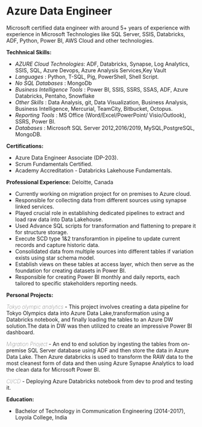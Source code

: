 # **Azure Data Engineer**
Microsoft certified data engineer with around 5+ years of experience with experience in Microsoft Technologies like SQL Server, SSIS, Databricks, ADF, Python, Power BI, AWS Cloud and other technologies.
  
**Techhnical Skills:** 
 +  _AZURE Cloud Technologies_: ADF, Databricks, Synapse, Log Analytics, SSIS, SQL, Azure Devops, Azure Analysis Services,Key Vault
 + _Languages_ : Python, T-SQL, Pig, PowerShell, Shell Script.
 +  _No SQL Databases_ : MongoDb
 +  _Business Intelligence Tools_ : Power BI, SSIS, SSRS, SSAS, ADF, Azure Databricks, Pentaho, Snowflake 
 +  _Other Skills_ : Data Analysis, git, Data Visualization, Business Analysis, Business Intelligence, Mercurial, TeamCity, Bitbucket, Octopus.
 +  _Reporting Tools_ : MS Office (Word/Excel/PowerPoint/ Visio/Outlook), SSRS, Power BI.
 +  _Databases_ : Microsoft SQL Server 2012,2016/2019, MySQL,PostgreSQL, MongoDB.
   
 **Certifications:**
 + Azure Data Engineer Associate (DP-203).
 + Scrum Fundamentals Certified.
 + Academy Accreditation - Databricks Lakehouse Fundamentals.

**Professional Experience:**
Deloitte, Canada

* Currently working on migration project for on premises to Azure cloud.
* Responsible for collecting data from different sources using synapse linked services.
* Played crucial role in establishing dedicated pipelines to extract and load raw data into Data Lakehouse.
* Used Advance SQL scripts for transformation and flattening to prepare it for structure storage.
* Execute SCD type 1&2 transforamtion in pipeline to update current records and capture historic data.
* Consolidated data from multiple sources into different tables if variation exists using star schema model.
* Establish views on these tables at access layer, which then serve as the foundation for creating datasets in Power BI.
* Responsible for creating Power BI monthly and daily reports, each tailored to specific stakeholders reporting needs.

**Personal Projects:**

<strong style="font-weight: 10;">*Tokyo olympic analytics* </strong>- This project involves creating a data pipeline for Tokyo Olympics data into Azure Data Lake,transformation using a Databricks notebook, and finally loading the tables to an Azure DW solution.The data in DW was then utilized to create an impressive Power BI dashboard.

<strong style="font-weight: 10;">*Migration Prioject* </strong>- An end to end solution by ingesting the tables from on-premise SQL Server database using ADF and then store the data in Azure Data Lake. Then Azure databricks is used to transform the RAW data to the most cleanest form of data and then using Azure Synapse Analytics to load the clean data for Microsoft Power BI.

<strong style="font-weight: 10;">*CI/CD*</strong> - Deploying Azure Databricks notebook from dev to prod and testing it.

**Education:** 

* Bachelor of Technology in Communication Engineering (2014-2017), Loyola College, India




  
